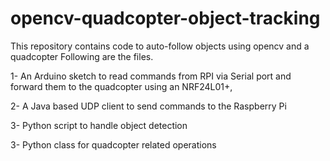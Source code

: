 # opencv-quadcopter-object-tracking
This repository contains code to auto-follow objects using opencv and a quadcopter
Following are the files.

1- An Arduino sketch to read commands from RPI via Serial port and forward them to the quadcopter using an NRF24L01+,

2- A Java based UDP client to send commands to the Raspberry Pi

3- Python script to handle object detection

3- Python class for quadcopter related operations
